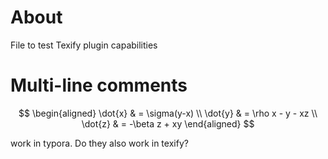 # About

File to test Texify plugin capabilities

# Multi-line comments

$$
\begin{aligned}
\dot{x} & = \sigma(y-x) \\
\dot{y} & = \rho x - y - xz \\
\dot{z} & = -\beta z + xy
\end{aligned}
$$

work in typora. Do they also work in texify?